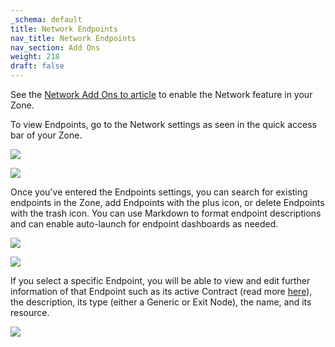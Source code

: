 ```yaml
---
_schema: default
title: Network Endpoints
nav_title: Network Endpoints
nav_section: Add Ons
weight: 218
draft: false
---
```

See the [Network Add Ons to article](https://app.docs.diode.io/docs/ad-on/network-add-on/) to enable the Network feature in your Zone.

To view Endpoints, go to the Network settings as seen in the quick access bar of your Zone.

![](/uploads/screenshot-2024-11-07-at-8-47-52-pm-1.png)

![](/uploads/screenshot-2024-11-07-at-8-45-47-pm.png)

Once you've entered the Endpoints settings, you can search for existing endpoints in the Zone, add Endpoints with the plus icon, or delete Endpoints with the trash icon. You can use Markdown to format endpoint descriptions and can enable auto-launch for endpoint dashboards as needed.

![](/uploads/screenshot-2024-11-07-at-10-13-31-pm.png)

![](/uploads/screenshot-2024-11-07-at-10-14-09-pm.png)

If you select a specific Endpoint, you will be able to view and edit further information of that Endpoint such as its active Contract (read more [here](https://app.docs.diode.io/docs/ad-on/network-contracts/)), the description, its type (either a Generic or Exit Node), the name, and its resource.

![](/uploads/screenshot-2024-11-07-at-10-17-01-pm.png)